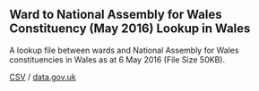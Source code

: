 ## Ward to National Assembly for Wales Constituency (May 2016) Lookup in Wales

A lookup file between wards and National Assembly for Wales constituencies in Wales as at 6 May 2016 (File Size 50KB).

[CSV](csv/048.csv) / [data.gov.uk](https://data.gov.uk/dataset/6cfaaa91-679a-48bc-84d1-d0a18cf9333b/ward-to-national-assembly-for-wales-constituency-may-2016-lookup-in-wales)

